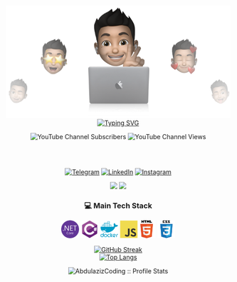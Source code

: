 <p align="center">
<img src="./umidbekozodov.png" alt="umidbekozodov"/>
<a href="https://github.com/pattisoj"><img alt="Typing SVG" src="https://readme-typing-svg.herokuapp.com?font=IBM+Plex+Sans&size=25&duration=4500&color=BCB1F7&center=true&width=500&lines=Hi,+I'm+Umidbek+Ozodov+👋;.Net+Enthusiast;Nice+to+meet+you!" /> </a> </p>

<div align="center">
<img alt="YouTube Channel Subscribers" src="https://img.shields.io/youtube/channel/subscribers/UC4dOcayF-8MdeyK3L5kGCvg?style=social"> <img alt="YouTube Channel Views" src="https://img.shields.io/youtube/channel/views/UC4dOcayF-8MdeyK3L5kGCvg?style=social">
  
 <br/><br/>

<a href="https://t.me/AbdulazizDeveloper"><img alt="Telegram" src="https://img.shields.io/badge/telegram-gray?style=flat-square&logo=telegram"></a>
<a href="https://www.linkedin.com/in/abdulaziz-abduqaxxorov-600b33237/"><img alt="LinkedIn" src="https://img.shields.io/badge/LinkedIn-gray?style=flat-square&logo=linkedin"></a>
<a href="https://instagram.com/Abdulaziz.Abduqaxxorov"><img alt="Instagram" src="https://img.shields.io/badge/instagram-gray?style=flat-square&logo=instagram"></a>

[![](https://komarev.com/ghpvc/?username=AbdulazizCoding&color=orange&label=Profile%20Views)](https://github.com/AbdulazizCoding/AbdulazizCoding)
[![](https://img.shields.io/github/followers/AbdulazizCoding?label=GitHub%20Followers)](https://github.com/AbdulazizCoding)

### 💻 Main Tech Stack

<img src="https://github.com/devicons/devicon/blob/master/icons/dotnetcore/dotnetcore-original.svg" alt="dotnet logo" width="40" height="40" /> <img src="https://github.com/devicons/devicon/blob/master/icons/csharp/csharp-original.svg" alt="csharp logo" width="40" height="40" /> <img src="https://github.com/devicons/devicon/blob/master/icons/docker/docker-plain-wordmark.svg" alt="csharp logo" width="40" height="40" /> <img src="https://github.com/devicons/devicon/blob/master/icons/javascript/javascript-original.svg" alt="JavaScript logo" width="40" height="40" /><img src="https://raw.githubusercontent.com/github/explore/80688e429a7d4ef2fca1e82350fe8e3517d3494d/topics/html/html.png" alt="swift logo" width="40" height="40" /> <img src="https://raw.githubusercontent.com/github/explore/80688e429a7d4ef2fca1e82350fe8e3517d3494d/topics/css/css.png" alt="swift logo" width="40" height="40" />


[![GitHub Streak](https://streak-stats.demolab.com/?user=AbdulazizCoding&theme=dark)](https://github.com/AbdulazizCoding/)<br/>
[![Top Langs](https://github-readme-stats.vercel.app/api/top-langs/?username=AbdulazizCoding&text_color=ffffff&text_bold=true&title_color=e3289c&bg_color=2b213a&card_width=495px&hide=html,css)](https://github.com/AbdulazizCoding/)

</div>


<p align="center"><img src="https://github-readme-stats.vercel.app/api?username=AbdulazizCoding&show_icons=true&theme=synthwave" alt="AbdulazizCoding :: Profile Stats" /></p>
